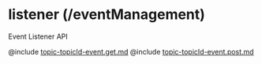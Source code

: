 <!--
    ATTENTION: This file was generated via gradle!
               Do NOT manually edit this file! Any such changes will be overwritten!
-->

# listener (/eventManagement)

Event Listener API

@include [topic-topicId-event.get.md](topic-topicId-event.get.md)
@include [topic-topicId-event.post.md](topic-topicId-event.post.md)
